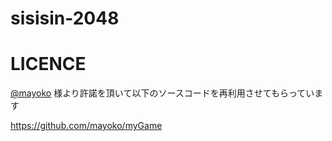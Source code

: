# sisisin-2048

# LICENCE

[@mayoko](https://github.com/mayoko) 様より許諾を頂いて以下のソースコードを再利用させてもらっています

https://github.com/mayoko/myGame
